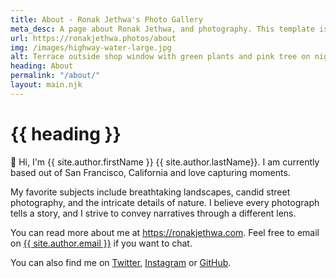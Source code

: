 ```yaml
---
title: About - Ronak Jethwa's Photo Gallery
meta_desc: A page about Ronak Jethwa, and photography. This template is currently the default version so add your own about me page info here.
url: https://ronakjethwa.photos/about
img: /images/highway-water-large.jpg
alt: Terrace outside shop window with green plants and pink tree on night street
heading: About
permalink: "/about/"
layout: main.njk
---
```


<div class="about-me-content">

# {{ heading }}

👋 Hi, I'm {{ site.author.firstName }} {{ site.author.lastName}}. I am currently based out of San Francisco, California and love capturing moments.

My favorite subjects include breathtaking landscapes, candid street photography, and the intricate details of nature. I believe every photograph tells a story, and I strive to convey narratives through a different lens.

You can read more about me at <a href="{{ site.author.dotcom }}" target="_blank">https://ronakjethwa.com</a>. Feel free to email on <a href="mailto:{{ site.author.email }}" target="_blank">{{ site.author.email }}</a> if you want to chat.

You can also find me on <a href="{{ site.socials.twitter }}" target="_blank">Twitter</a>, <a href="{{ site.socials.instagram }}" target="_blank">Instagram</a> or <a href="{{ site.socials.github}}" target="_blank">GitHub</a>.

</div>
